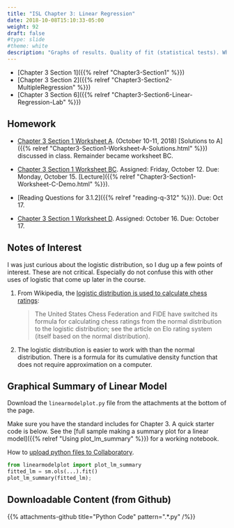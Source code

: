 ```yaml
---
title: "ISL Chapter 3: Linear Regression"
date: 2018-10-08T15:10:33-05:00
weight: 92
draft: false
#type: slide
#theme: white
description: "Graphs of results. Quality of fit (statistical tests). When do you have enough variables included?"
---
```


* [Chapter 3 Section 1]({{% relref "Chapter3-Section1" %}})
* [Chapter 3 Section 2]({{% relref "Chapter3-Section2-MultipleRegression" %}})
* [Chapter 3 Section 6]({{% relref "Chapter3-Section6-Linear-Regression-Lab" %}})

## Homework

* [Chapter 3 Section 1 Worksheet
  A](https://colab.research.google.com/drive/11SjQKhsL9oX3bM5pHvGAl2yHhQN4M9-v).
  (October 10-11, 2018) [Solutions to A]({{% relref
  "Chapter3-Section1-Worksheet-A-Solutions.html" %}}) discussed in class. Remainder became worksheet BC.
* [Chapter 3 Section 1 Worksheet
  BC](https://colab.research.google.com/drive/1sByruzoLR3D14if-x3YppUbsJsgVroYU). Assigned:
  Friday, October 12. Due: Monday, October 15. [Lecture]({{% relref "Chapter3-Section1-Worksheet-C-Demo.html" %}}).

* [Reading Questions for 3.1.2]({{% relref "reading-q-312" %}}). Due:
  Oct 17.

* [Chapter 3 Section 1 Worksheet
  D](https://colab.research.google.com/drive/1un0iS9v6hjc_WrzpVqj1BWSouG-fnHw2). Assigned:
  October 16. Due: October 17.


## Notes of Interest

I was just curious about the logistic distribution, so I dug up a few
points of interest. These are not critical. Especially do not confuse
this with other uses of logistic that come up later in the course.

1. From Wikipedia, the [logistic distribution is used to calculate
   chess ratings](https://en.wikipedia.org/wiki/Sech-square_distribution#Chess_ratings):

     > Τhe United States Chess Federation and FIDE have switched its formula for calculating chess ratings from the normal distribution to the logistic distribution; see the article on Elo rating system (itself based on the normal distribution). 

2. The logistic distribution is easier to work with than the normal
   distribution. There is a formula for its cumulative density
   function that does not require approximation on a computer.


## Graphical Summary of Linear Model
Download the `linearmodelplot.py` file from the attachments at the
bottom of the page.

Make sure you have the standard includes for Chapter 3. A quick
starter code is below. See the [full sample making a summary plot for
a linear model]({{% relref "Using plot_lm_summary" %}}) for a working notebook.

How to [upload python files to
Collaboratory](https://stackoverflow.com/questions/48905127/importing-py-files-in-google-colab).

```python
from linearmodelplot import plot_lm_summary
fitted_lm = sm.ols(...).fit()
plot_lm_summary(fitted_lm);
```

## Downloadable Content (from Github)

{{% attachments-github title="Python Code" pattern=".*\.py" /%}}
